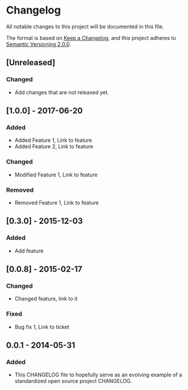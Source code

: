 # Changelog
All notable changes to this project will be documented in this file.

The format is based on [Keep a Changelog](https://keepachangelog.com/en/1.0.0/),
and this project adheres to [Semantic Versioning 2.0.0](https://semver.org/spec/v2.0.0.html).

## [Unreleased]
### Changed
- Add changes that are not released yet.  

## [1.0.0] - 2017-06-20
### Added
- Added Feature 1, Link to feature    
- Added Feature 2, Link to feature

### Changed
- Modified Feature 1, Link to feature


### Removed
- Removed Feature 1, Link to feature

## [0.3.0] - 2015-12-03
### Added
- Add feature

## [0.0.8] - 2015-02-17
### Changed
- Changed feature, link to it

### Fixed
- Bug fix 1, Link to ticket

## 0.0.1 - 2014-05-31
### Added
- This CHANGELOG file to hopefully serve as an evolving example of a
  standardized open source project CHANGELOG.


